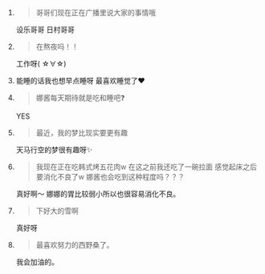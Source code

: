 1. > 哥哥们现在正在广播里说大家的事情哦

   设乐哥哥 日村哥哥

2. > 在熬夜吗！！

   工作呀( ☆∀☆)

3. 能睡的话我也想早点睡呀 最喜欢睡觉了❤

4. > 娜酱每天期待就是吃和睡吧❓

   YES

5. > 最近，我的梦比现实要更有趣

   天马行空的梦很有趣呀✨

6. > 我现在正在吃韩式烤五花肉w 在这之前我还吃了一碗拉面 感觉起床之后要消化不良了w 娜酱也会吃到这种程度吗？？？

   真好啊～ 娜娜的胃比较弱小所以也很容易消化不良。

7. > 下好大的雪啊

   真好呀

8. > 最喜欢努力的西野桑了。

   我会加油的。